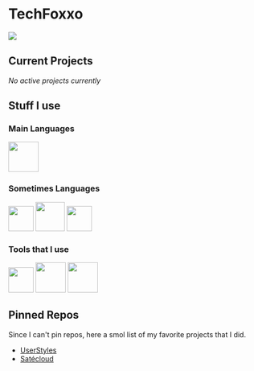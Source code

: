 # TechFoxxo
<img src="https://data.natty.sh/blobfox-88x31.png">

## Current Projects

_No active projects currently_

## Stuff I use
### Main Languages
<img src="https://go.dev/blog/go-brand/Go-Logo/PNG/Go-Logo_Blue.png" width="60"> 


### Sometimes Languages
<img src="https://upload.wikimedia.org/wikipedia/commons/7/74/Kotlin_Icon.png" width="50"> 
<img src="https://seeklogo.com/images/V/vuejs-logo-17D586B587-seeklogo.com.png" width="58">
<img src="https://upload.wikimedia.org/wikipedia/commons/1/19/C_Logo.png" height="50">

### Tools that I use
<a href="https://neovim.io/"> <img src="https://upload.wikimedia.org/wikipedia/commons/thumb/3/3a/Neovim-mark.svg/1680px-Neovim-mark.svg.png" width="50"></a>
<a href="https://vscodium.com/"><img src="https://upload.wikimedia.org/wikipedia/commons/5/56/VSCodium_Logo.png" width="60"></a>
<a href="https://github.com/jesseduffield/lazygit"><img src="https://user-images.githubusercontent.com/8456633/174470852-339b5011-5800-4bb9-a628-ff230aa8cd4e.png" width="60"></a>

## Pinned Repos
Since I can't pin repos, here a smol list of my favorite projects that I did.

- [UserStyles](https://codeberg.org/techfoxxo/UserStyles)
- [Satécloud](https://codeberg.org/techfoxxo/satecloud)
